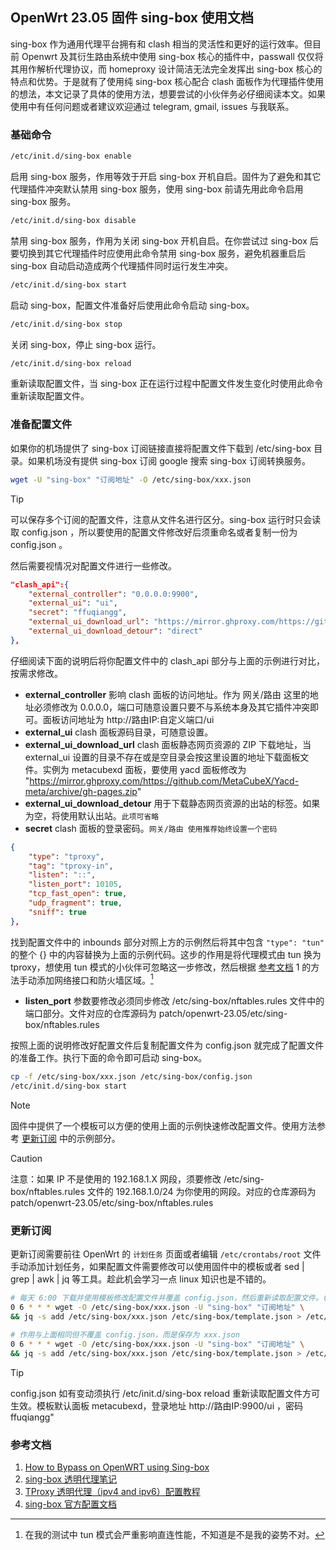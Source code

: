 ## OpenWrt 23.05 固件 sing-box 使用文档

sing-box 作为通用代理平台拥有和 clash 相当的灵活性和更好的运行效率。但目前 Openwrt 及其衍生路由系统中使用 sing-box 核心的插件中，passwall 仅仅将其用作解析代理协议，而 homeproxy 设计简洁无法完全发挥出 sing-box 核心的特点和优势。于是就有了使用纯 sing-box 核心配合 clash 面板作为代理插件使用的想法，本文记录了具体的使用方法，想要尝试的小伙伴务必仔细阅读本文。如果使用中有任何问题或者建议欢迎通过 telegram, gmail, issues 与我联系。

### 基础命令

```bash
/etc/init.d/sing-box enable
```
启用 sing-box 服务，作用等效于开启 sing-box 开机自启。固件为了避免和其它代理插件冲突默认禁用 sing-box 服务，使用 sing-box 前请先用此命令启用 sing-box 服务。

```bash
/etc/init.d/sing-box disable
```
禁用 sing-box 服务，作用为关闭 sing-box 开机自启。在你尝试过 sing-box 后要切换到其它代理插件时应使用此命令禁用 sing-box 服务，避免机器重启后 sing-box 自动启动造成两个代理插件同时运行发生冲突。

```bash
/etc/init.d/sing-box start
```
启动 sing-box，配置文件准备好后使用此命令启动 sing-box。

```bash
/etc/init.d/sing-box stop
```
关闭 sing-box，停止 sing-box 运行。

```bash
/etc/init.d/sing-box reload
```
重新读取配置文件，当 sing-box 正在运行过程中配置文件发生变化时使用此命令重新读取配置文件。

### 准备配置文件

如果你的机场提供了 sing-box 订阅链接直接将配置文件下载到 /etc/sing-box 目录。如果机场没有提供 sing-box 订阅 google 搜索 sing-box 订阅转换服务。

```bash
wget -U "sing-box" "订阅地址" -O /etc/sing-box/xxx.json
```

> [!TIP]
> 可以保存多个订阅的配置文件，注意从文件名进行区分。sing-box 运行时只会读取 config.json ，所以要使用的配置文件修改好后须重命名或者复制一份为 config.json 。

然后需要视情况对配置文件进行一些修改。

```json
"clash_api":{ 
    "external_controller": "0.0.0.0:9900",
    "external_ui": "ui",
    "secret": "ffuqiangg",
    "external_ui_download_url": "https://mirror.ghproxy.com/https://github.com/MetaCubeX/metacubexd/archive/gh-pages.zip",
    "external_ui_download_detour": "direct"
},
```

仔细阅读下面的说明后将你配置文件中的 clash_api 部分与上面的示例进行对比，按需求修改。 
- **external_controller** 影响 clash 面板的访问地址。作为 网关/路由 这里的地址必须修改为 0.0.0.0，端口可随意设置只要不与系统本身及其它插件冲突即可。面板访问地址为 http://路由IP:自定义端口/ui
- **external_ui** clash 面板源码目录，可随意设置。
- **external_ui_download_url** clash 面板静态网页资源的 ZIP 下载地址，当 external_ui 设置的目录不存在或是空目录会按这里设置的地址下载面板文件。实例为 metacubexd 面板，要使用 yacd 面板修改为 "https://mirror.ghproxy.com/https://github.com/MetaCubeX/Yacd-meta/archive/gh-pages.zip"
- **external_ui_download_detour** 用于下载静态网页资源的出站的标签。如果为空，将使用默认出站。`此项可省略`
- **secret** clash 面板的登录密码。`网关/路由 使用推荐始终设置一个密码`

```json
{
    "type": "tproxy",
    "tag": "tproxy-in",
    "listen": "::",
    "listen_port": 10105,
    "tcp_fast_open": true,
    "udp_fragment": true,
    "sniff": true
},
```

找到配置文件中的 inbounds 部分对照上方的示例然后将其中包含 `"type": "tun"` 的整个 {} 中的内容替换为上面的示例代码。这步的作用是将代理模式由 tun 换为 tproxy，想使用 tun 模式的小伙伴可忽略这一步修改，然后根据 [参考文档](https://github.com/ffuqiangg/build_openwrt/blob/main/docs/sing-box.md#参考文档) 1 的方法手动添加网络接口和防火墙区域。[^1]  
- **listen_port** 参数要修改必须同步修改 /etc/sing-box/nftables.rules 文件中的端口部分。文件对应的仓库源码为 patch/openwrt-23.05/etc/sing-box/nftables.rules

[^1]: 在我的测试中 tun 模式会严重影响直连性能，不知道是不是我的姿势不对。

按照上面的说明修改好配置文件后复制配置文件为 config.json 就完成了配置文件的准备工作。执行下面的命令即可启动 sing-box。

```bash
cp -f /etc/sing-box/xxx.json /etc/sing-box/config.json
/etc/init.d/sing-box start
```

> [!NOTE]
> 固件中提供了一个模板可以方便的使用上面的示例快速修改配置文件。使用方法参考 [更新订阅](https://github.com/ffuqiangg/build_openwrt/blob/main/docs/sing-box.md#更新订阅) 中的示例部分。

> [!CAUTION]
> 注意：如果 IP 不是使用的 192.168.1.X 网段，须要修改 /etc/sing-box/nftables.rules 文件的 192.168.1.0/24 为你使用的网段。对应的仓库源码为 patch/openwrt-23.05/etc/sing-box/nftables.rules

### 更新订阅

更新订阅需要前往 OpenWrt 的 `计划任务` 页面或者编辑 `/etc/crontabs/root` 文件手动添加计划任务，如果配置文件需要修改可以使用固件中的模板或者 sed | grep | awk | jq 等工具。趁此机会学习一点 linux 知识也是不错的。

```bash
# 每天 6:00 下载并使用模板修改配置文件并覆盖 config.json，然后重新读取配置文件。( xxx.json 仍为机场提供的原始配置文件 ）
0 6 * * * wget -O /etc/sing-box/xxx.json -U "sing-box" "订阅地址" \
&& jq -s add /etc/sing-box/xxx.json /etc/sing-box/template.json > /etc/sing-box/config.json && /etc/init.d/sing-box reload

# 作用与上面相同但不覆盖 config.json，而是保存为 xxx.json
0 6 * * * wget -O /etc/sing-box/xxx.json -U "sing-box" "订阅地址" \
&& jq -s add /etc/sing-box/xxx.json /etc/sing-box/template.json > /etc/sing-box/tmp && mv /etc/sing-box/tmp /etc/sing-box/xxx.json
```

> [!TIP]
> config.json 如有变动须执行 /etc/init.d/sing-box reload 重新读取配置文件方可生效。模板默认面板 metacubexd，登录地址 http://路由IP:9900/ui ，密码 ffuqiangg"

### 参考文档

1. [How to Bypass on OpenWRT using Sing-box](https://github.com/rezconf/Sing-box/wiki/How-to-Run)
2. [sing-box 透明代理笔记](https://idev.dev/proxy/sing-box-tproxy.html)
3. [TProxy 透明代理（ipv4 and ipv6）配置教程](https://xtls.github.io/document/level-2/tproxy_ipv4_and_ipv6.html)
4. [sing-box 官方配置文档](https://sing-box.sagernet.org/zh/configuration/)
